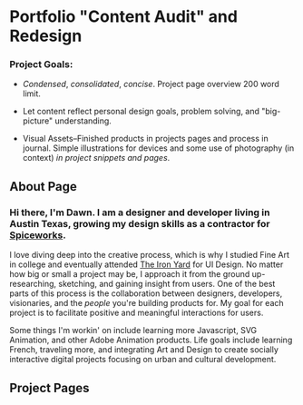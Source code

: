 # Portfolio "Content Audit" and Redesign

### Project Goals:

* _Condensed_, _consolidated_, *_concise_*. Project page overview  200 word limit.

* Let content reflect personal design goals, problem solving, and "big-picture" understanding.

* Visual Assets–Finished products in projects pages and process in journal. Simple illustrations for devices and 	  some use of photography (in context) *in project snippets and pages*.

## About Page

### Hi there, I'm Dawn. I am a designer and developer living in Austin Texas, growing my design skills as a contractor for [Spiceworks](http://www.spiceworks.com/).

I love diving deep into the creative process, which is why I studied Fine Art in college and eventually attended [The Iron Yard](http://theironyard.com/) for UI Design. No matter how big or small a project may be, I approach it from the ground up-researching, sketching, and gaining insight from users. One of the best parts of this process is the collaboration between designers, developers, visionaries, and the *people* you're building products for. My goal for each project is to facilitate positive and meaningful interactions for users. 

Some things I'm workin' on include learning more Javascript, SVG Animation, and other Adobe Animation products. Life goals include learning French, traveling more, and integrating Art and Design to create socially interactive digital projects focusing on urban and cultural development.



## Project Pages
